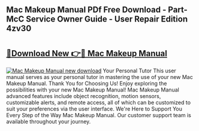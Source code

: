 ## Mac Makeup Manual PDf Free Download - Part-McC Service Owner Guide - User Repair Edition 4zv30

# <h2><a href="http://cf16305.oget.top/?id=Mac+Makeup+Manual">🔗Download New 👉🔴 Mac Makeup Manual</a></h2>

[![Mac Makeup Manual new download](https://i.imgur.com/5g1atiW.png)](http://cf16305.oget.top/?id=Mac+Makeup+Manual)
Your Personal Tutor This user manual serves as your personal tutor in mastering the use of your new Mac Makeup Manual. Thank You for Choosing Us! Enjoy exploring the possibilities with your new Mac Makeup Manual! Mac Makeup Manual advanced features include object recognition, motion sensors, customizable alerts, and remote access, all of which can be customized to suit your preferences via the user interface. We're Here to Support You Every Step of the Way Mac Makeup Manual. Our customer support team is available throughout your journey.
